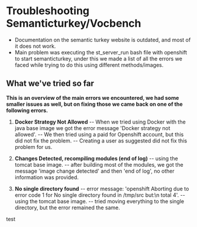 # Troubleshooting Semanticturkey/Vocbench

* Documentation on the semantic turkey website is outdated, and most of it does not work.
* Main problem was executing the st_server_run bash file with openshift to start semanticturkey, under this we made a list of all the errors we faced while trying to do this using different methods/images.

## What we've tried so far

**This is an overview of the main errors we encountered, we had some smaller issues as well, but on fixing those we came back on one of the following errors.**

1.  **Docker Strategy Not Allowed**
    -- When we tried using Docker with the java base image we got the error message 'Docker strategy not allowed'.
    -- We then tried using a paid for Openshift account, but this did not fix the problem.
    -- Creating a user as suggested did not fix this problem for us.

1.  **Changes Detected, recompiling modules (end of log)**
    -- using the tomcat base image.
    -- after building most of the modules, we got the message 'image change detected' and then 'end of log', no other information was provided.

1.  **No single directory found**
    -- error message: 'openshift Aborting due to error code 1 for No single directory found in /tmp/src but:\n total 4'.
    -- using the tomcat base image.
    -- tried moving everything to the single directory, but the error remained the same.

test
